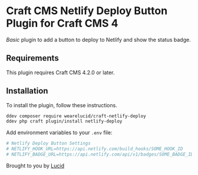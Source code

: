# Craft CMS Netlify Deploy Button Plugin for Craft CMS 4

*Basic* plugin to add a button to deploy to Netlify and show the status badge.

## Requirements

This plugin requires Craft CMS 4.2.0 or later.

## Installation

To install the plugin, follow these instructions.

```bash
ddev composer require wearelucid/craft-netlify-deploy
ddev php craft plugin/install netlify-deploy
```

Add environment variables to your `.env` file:

```bash
# Netlify Deploy Button Settings
# NETLIFY_HOOK_URL=https://api.netlify.com/build_hooks/SOME_HOOK_ID
# NETLIFY_BADGE_URL=https://api.netlify.com/api/v1/badges/SOME_BADGE_ID/deploy-status
```

Brought to you by [Lucid](https://www.wearelucid.ch)
